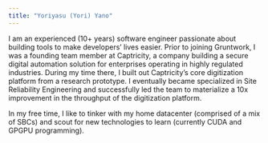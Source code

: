 ```yaml
---
title: "Yoriyasu (Yori) Yano"
---
```


I am an experienced (10+ years) software engineer passionate about building tools to make developers’ lives easier.
Prior to joining Gruntwork, I was a founding team member at Captricity, a company building a secure digital
automation solution for enterprises operating in highly regulated industries. During my time there, I built out
Captricity’s core digitization platform from a research prototype. I eventually became specialized in Site Reliability
Engineering and successfully led the team to materialize a 10x improvement in the throughput of the digitization
platform.

In my free time, I like to tinker with my home datacenter (comprised of a mix of SBCs) and scout for new technologies to
learn (currently CUDA and GPGPU programming).
